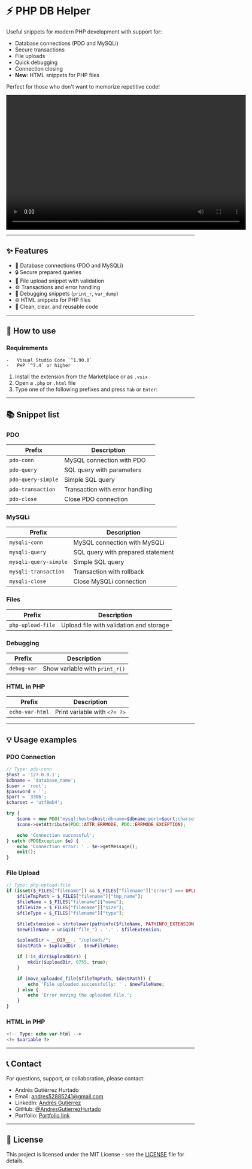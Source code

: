 # ⚡ PHP DB Helper

Useful snippets for modern PHP development with support for:

-   Database connections (PDO and MySQLi)
-   Secure transactions
-   File uploads
-   Quick debugging
-   Connection closing
-   **New**: HTML snippets for PHP files

Perfect for those who don't want to memorize repetitive code!

<video width="640" height="360" controls>
    <source src="https://github.com/AndresGutierrezHurtado/php-db-helper/extra/demo.mp4" type="video/mp4">
    Your browser does not support video playback.
</video>

---

## ✨ Features

-   🔌 Database connections (PDO and MySQLi)
-   🔒 Secure prepared queries
-   📂 File upload snippet with validation
-   ⚙️ Transactions and error handling
-   🐞 Debugging snippets (`print_r`, `var_dump`)
-   🌐 HTML snippets for PHP files
-   📄 Clean, clear, and reusable code

---

## 🚀 How to use

### Requirements

    -   Visual Studio Code `^1.90.0`
    -   PHP `^7.4` or higher

1. Install the extension from the Marketplace or as `.vsix`
2. Open a `.php` or `.html` file
3. Type one of the following prefixes and press `Tab` or `Enter`:

---

## 📚 Snippet list

### PDO

| Prefix             | Description                     |
| ------------------ | ------------------------------- |
| `pdo-conn`         | MySQL connection with PDO       |
| `pdo-query`        | SQL query with parameters       |
| `pdo-query-simple` | Simple SQL query                |
| `pdo-transaction`  | Transaction with error handling |
| `pdo-close`        | Close PDO connection            |

### MySQLi

| Prefix                | Description                       |
| --------------------- | --------------------------------- |
| `mysqli-conn`         | MySQL connection with MySQLi      |
| `mysqli-query`        | SQL query with prepared statement |
| `mysqli-query-simple` | Simple SQL query                  |
| `mysqli-transaction`  | Transaction with rollback         |
| `mysqli-close`        | Close MySQLi connection           |

### Files

| Prefix            | Description                             |
| ----------------- | --------------------------------------- |
| `php-upload-file` | Upload file with validation and storage |

### Debugging

| Prefix      | Description                    |
| ----------- | ------------------------------ |
| `debug-var` | Show variable with `print_r()` |

### HTML in PHP

| Prefix          | Description                  |
| --------------- | ---------------------------- |
| `echo-var-html` | Print variable with `<?= ?>` |

---

## 💡 Usage examples

### PDO Connection

```php
// Type: pdo-conn
$host = '127.0.0.1';
$dbname = 'database_name';
$user = 'root';
$password = '';
$port = '3306';
$charset = 'utf8mb4';

try {
    $conn = new PDO("mysql:host=$host;dbname=$dbname;port=$port;charset=$charset", $user, $password);
    $conn->setAttribute(PDO::ATTR_ERRMODE, PDO::ERRMODE_EXCEPTION);

    echo 'Connection successful';
} catch (PDOException $e) {
    echo 'Connection error: ' . $e->getMessage();
    exit();
}
```

### File Upload

```php
// Type: php-upload-file
if (isset($_FILES["filename"]) && $_FILES["filename"]["error"] === UPLOAD_ERR_OK) {
    $fileTmpPath = $_FILES["filename"]["tmp_name"];
    $fileName = $_FILES["filename"]["name"];
    $fileSize = $_FILES["filename"]["size"];
    $fileType = $_FILES["filename"]["type"];

    $fileExtension = strtolower(pathinfo($fileName, PATHINFO_EXTENSION));
    $newFileName = uniqid("file_") . '.' . $fileExtension;

    $uploadDir = __DIR__ . "/uploads/";
    $destPath = $uploadDir . $newFileName;

    if (!is_dir($uploadDir)) {
        mkdir($uploadDir, 0755, true);
    }

    if (move_uploaded_file($fileTmpPath, $destPath)) {
        echo 'File uploaded successfully: ' . $newFileName;
    } else {
        echo 'Error moving the uploaded file.';
    }
}
```

### HTML in PHP

```php
<!-- Type: echo-var-html -->
<?= $variable ?>
```

---

## 📞 Contact

For questions, support, or collaboration, please contact:

-   Andrés Gutiérrez Hurtado
-   Email: [andres52885241@gmail.com](mailto:andres52885241@gmail.com)
-   LinkedIn: [Andrés Gutiérrez](https://www.linkedin.com/in/andr%C3%A9s-guti%C3%A9rrez-hurtado-25946728b/)
-   GitHub: [@AndresGutierrezHurtado](https://github.com/AndresGutierrezHurtado)
-   Portfolio: [Portfolio link](https://andres-portfolio-b4dv.onrender.com)

---

## 📄 License

This project is licensed under the MIT License - see the [LICENSE](LICENSE) file for details.
